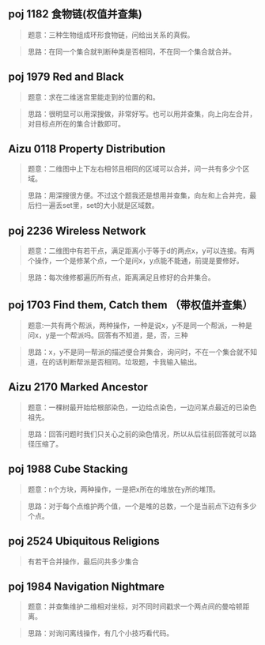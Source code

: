 ## poj 1182 食物链(权值并查集)
>题意：三种生物组成环形食物链，问给出关系的真假。

>思路：在同一个集合就判断种类是否相同，不在同一个集合就合并。

## poj 1979 Red and Black
>题意：求在二维迷宫里能走到的位置的和。

>思路：很明显可以用深搜做，非常好写。也可以用并查集，向上向左合并，对目标点所在的集合计数即可。

## Aizu 0118 Property Distribution
>题意：二维图中上下左右相邻且相同的区域可以合并，问一共有多少个区域。

>思路：用深搜很方便。不过这个题我还是想用并查集，向左和上合并完，最后扫一遍丢set里，set的大小就是区域数。

## poj 2236 Wireless Network
>题意：二维图中有若干点，满足距离小于等于d的两点x，y可以连接。有两个操作，一个是修某个点，一个是问x，y点能不能通，前提是要修好。

>思路：每次维修都遍历所有点，距离满足且修好的合并集合。

## poj 1703 Find them, Catch them （带权值并查集）
>题意:一共有两个帮派，两种操作，一种是说x，y不是同一个帮派，一种是问x，y是一个帮派吗。回答有不知道，是，否，三种

>思路：x，y不是同一帮派的描述便合并集合，询问时，不在一个集合就不知道，在的话判断帮派是否相同。垃圾题，卡我输入输出。

## Aizu 2170  Marked Ancestor
>题意：一棵树最开始给根部染色，一边给点染色，一边问某点最近的已染色祖先。

>思路：回答问题时我们只关心之前的染色情况，所以从后往前回答就可以路径压缩了。

## poj 1988 Cube Stacking
>题意：n个方块，两种操作，一是把x所在的堆放在y所的堆顶。

>思路：对于每个点维护两个值，一个是堆的总数，一个是当前点下边有多少个点。

## poj 2524 Ubiquitous Religions
>有若干合并操作，最后问共多少集合

## poj 1984 Navigation Nightmare
>题意：并查集维护二维相对坐标，对不同时间戳求一个两点间的曼哈顿距离。

>思路：对询问离线操作，有几个小技巧看代码。
